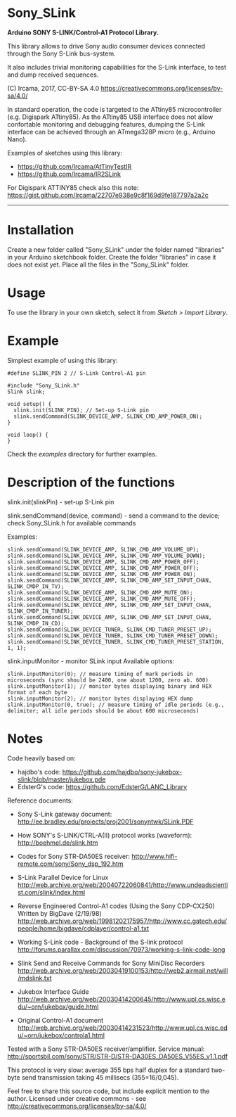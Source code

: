 # Sony_SLink

**Arduino SONY S-LINK/Control-A1 Protocol Library.**

This library allows to drive Sony audio consumer devices connected through the
Sony S-Link bus-system.

It also includes trivial monitoring capabilities for the S-Link interface, to test
and dump received sequences.

(C) Ircama, 2017, CC-BY-SA 4.0
https://creativecommons.org/licenses/by-sa/4.0/

In standard operation, the code is targeted to the ATtiny85 microcontroller (e.g.
Digispark ATtiny85). As the ATtiny85 USB interface does not allow confortable
monitoring and debugging features, dumping the S-Link interface can be achieved through
an ATmega328P micro (e.g., Arduino Nano).

Examples of sketches using this library:

- https://github.com/Ircama/AtTinyTestIR
- https://github.com/Ircama/IR2SLink

For Digispark ATTINY85 check also this note: https://gist.github.com/Ircama/22707e938e9c8f169d9fe187797a2a2c

-------------------------------------------------------------------------------------------------------------------

# Installation
Create a new folder called "Sony_SLink" under the folder named "libraries" in your Arduino sketchbook folder.
Create the folder "libraries" in case it does not exist yet. Place all the files in the "Sony_SLink" folder.

# Usage
To use the library in your own sketch, select it from *Sketch > Import Library*.

# Example

Simplest example of using this library:

```
#define SLINK_PIN 2 // S-Link Control-A1 pin

#include "Sony_SLink.h"
Slink slink;

void setup() {
  slink.init(SLINK_PIN); // Set-up S-Link pin
  slink.sendCommand(SLINK_DEVICE_AMP, SLINK_CMD_AMP_POWER_ON);
}

void loop() {
}
```

Check the *examples* directory for further examples.

# Description of the functions

slink.init(slinkPin) - set-up S-Link pin

slink.sendCommand(device, command) - send a command to the device; check Sony_SLink.h for available commands

Examples:
```
slink.sendCommand(SLINK_DEVICE_AMP, SLINK_CMD_AMP_VOLUME_UP);
slink.sendCommand(SLINK_DEVICE_AMP, SLINK_CMD_AMP_VOLUME_DOWN);
slink.sendCommand(SLINK_DEVICE_AMP, SLINK_CMD_AMP_POWER_OFF);
slink.sendCommand(SLINK_DEVICE_AMP, SLINK_CMD_AMP_POWER_OFF);
slink.sendCommand(SLINK_DEVICE_AMP, SLINK_CMD_AMP_POWER_ON);
slink.sendCommand(SLINK_DEVICE_AMP, SLINK_CMD_AMP_SET_INPUT_CHAN, SLINK_CMDP_IN_TV);
slink.sendCommand(SLINK_DEVICE_AMP, SLINK_CMD_AMP_MUTE_ON);
slink.sendCommand(SLINK_DEVICE_AMP, SLINK_CMD_AMP_MUTE_OFF);
slink.sendCommand(SLINK_DEVICE_AMP, SLINK_CMD_AMP_SET_INPUT_CHAN, SLINK_CMDP_IN_TUNER);
slink.sendCommand(SLINK_DEVICE_AMP, SLINK_CMD_AMP_SET_INPUT_CHAN, SLINK_CMDP_IN_CD);
slink.sendCommand(SLINK_DEVICE_TUNER, SLINK_CMD_TUNER_PRESET_UP);
slink.sendCommand(SLINK_DEVICE_TUNER, SLINK_CMD_TUNER_PRESET_DOWN);
slink.sendCommand(SLINK_DEVICE_TUNER, SLINK_CMD_TUNER_PRESET_STATION, 1, 1);
```

slink.inputMonitor - monitor SLink input
Available options:
```
slink.inputMonitor(0); // measure timing of mark periods in microseconds (sync should be 2400, one about 1200, zero ab. 600)
slink.inputMonitor(1); // monitor bytes displaying binary and HEX format of each byte
slink.inputMonitor(2); // monitor bytes displaying HEX dump
slink.inputMonitor(0, true); // measure timing of idle periods (e.g., delimiter; all idle periods should be about 600 microseconds)
```

# Notes

  Code heavily based on:
  - hajdbo's code:
    https://github.com/hajdbo/sony-jukebox-slink/blob/master/jukebox.pde
  - EdsterG's code:
    https://github.com/EdsterG/LANC_Library

  Reference documents:
  - Sony S-Link gateway document:
    http://ee.bradley.edu/projects/proj2001/sonyntwk/SLink.PDF

  - How SONY's S-LINK/CTRL-A(II) protocol works (waveform):
    http://boehmel.de/slink.htm

  - Codes for Sony STR-DA50ES receiver:
    http://www.hifi-remote.com/sony/Sony_dsp_192.htm

  - S-Link Parallel Device for Linux
    http://web.archive.org/web/20040722060841/http://www.undeadscientist.com/slink/index.html

  - Reverse Engineered Control-A1 codes (Using the Sony CDP-CX250) Written by BigDave (2/19/98)
    http://web.archive.org/web/19981202175957/http://www.cc.gatech.edu/people/home/bigdave/cdplayer/control-a1.txt

  - Working S-Link code - Background of the S-link protocol
    http://forums.parallax.com/discussion/70973/working-s-link-code-long

  - Slink Send and Receive Commands for Sony MiniDisc Recorders
    http://web.archive.org/web/20030419100153/http://web2.airmail.net/will/mdslink.txt

  - Jukebox Interface Guide
    http://web.archive.org/web/20030414200645/http://www.upl.cs.wisc.edu/~orn/jukebox/guide.html

  - Original Control-A1 document
    http://web.archive.org/web/20030414231523/http://www.upl.cs.wisc.edu/~orn/jukebox/controla1.html

  Tested with a Sony STR-DA50ES receiver/amplifier.
  Service manual: http://sportsbil.com/sony/STR/STR-D/STR-DA30ES_DA50ES_V55ES_v1.1.pdf
  
  This protocol is very slow: average 355 bps half duplex for a standard two-byte send transmission taking 45 millisecs (355=16/0,045).

  Feel free to share this source code, but include explicit mention to the author.
  Licensed under creative commons - see http://creativecommons.org/licenses/by-sa/4.0/
